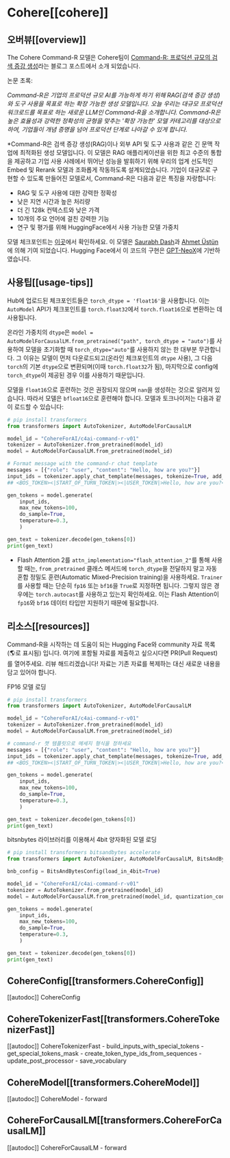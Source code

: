 # Cohere[[cohere]]

## 오버뷰[[overview]]

The Cohere Command-R 모델은 Cohere팀이 [Command-R: 프로덕션 규모의 검색 증강 생성](https://txt.cohere.com/command-r/)라는 블로그 포스트에서 소개 되었습니다.

논문 초록:

*Command-R은 기업의 프로덕션 규모 AI를 가능하게 하기 위해 RAG(검색 증강 생성)와 도구 사용을 목표로 하는 확장 가능한 생성 모델입니다. 오늘 우리는 대규모 프로덕션 워크로드를 목표로 하는 새로운 LLM인 Command-R을 소개합니다. Command-R은 높은 효율성과 강력한 정확성의 균형을 맞추는 '확장 가능한' 모델 카테고리를 대상으로 하여, 기업들이 개념 증명을 넘어 프로덕션 단계로 나아갈 수 있게 합니다.*

*Command-R은 검색 증강 생성(RAG)이나 외부 API 및 도구 사용과 같은 긴 문맥 작업에 최적화된 생성 모델입니다. 이 모델은 RAG 애플리케이션을 위한 최고 수준의 통합을 제공하고 기업 사용 사례에서 뛰어난 성능을 발휘하기 위해 우리의 업계 선도적인 Embed 및 Rerank 모델과 조화롭게 작동하도록 설계되었습니다. 기업이 대규모로 구현할 수 있도록 만들어진 모델로서, Command-R은 다음과 같은 특징을 자랑합니다:
- RAG 및 도구 사용에 대한 강력한 정확성
- 낮은 지연 시간과 높은 처리량
- 더 긴 128k 컨텍스트와 낮은 가격
- 10개의 주요 언어에 걸친 강력한 기능
- 연구 및 평가를 위해 HuggingFace에서 사용 가능한 모델 가중치

모델 체크포인트는 [이곳](https://huggingface.co/CohereForAI/c4ai-command-r-v01)에서 확인하세요.
이 모델은 [Saurabh Dash](https://huggingface.co/saurabhdash)과 [Ahmet Üstün](https://huggingface.co/ahmetustun)에 의해 기여 되었습니다. Hugging Face에서 이 코드의 구현은 [GPT-NeoX](https://github.com/EleutherAI/gpt-neox)에 기반하였습니다.

## 사용팁[[usage-tips]]

<Tip warning={true}>

Hub에 업로드된 체크포인트들은 `torch_dtype = 'float16'`을 사용합니다. 
이는 `AutoModel` API가 체크포인트를 `torch.float32`에서 `torch.float16`으로 변환하는 데 사용됩니다. 

온라인 가중치의 `dtype`은 `model = AutoModelForCausalLM.from_pretrained("path", torch_dtype = "auto")`를 사용하여 모델을 초기화할 때 `torch_dtype="auto"`를 사용하지 않는 한 대부분 무관합니다. 그 이유는 모델이 먼저 다운로드되고(온라인 체크포인트의 `dtype` 사용), 그 다음 `torch`의 기본 `dtype`으로 변환되며(이때 `torch.float32`가 됨), 마지막으로 config에 `torch_dtype`이 제공된 경우 이를 사용하기 때문입니다.

모델을 `float16`으로 훈련하는 것은 권장되지 않으며 `nan`을 생성하는 것으로 알려져 있습니다. 따라서 모델은 `bfloat16`으로 훈련해야 합니다.
</Tip>
모델과 토크나이저는 다음과 같이 로드할 수 있습니다:

```python
# pip install transformers
from transformers import AutoTokenizer, AutoModelForCausalLM

model_id = "CohereForAI/c4ai-command-r-v01"
tokenizer = AutoTokenizer.from_pretrained(model_id)
model = AutoModelForCausalLM.from_pretrained(model_id)

# Format message with the command-r chat template
messages = [{"role": "user", "content": "Hello, how are you?"}]
input_ids = tokenizer.apply_chat_template(messages, tokenize=True, add_generation_prompt=True, return_tensors="pt")
## <BOS_TOKEN><|START_OF_TURN_TOKEN|><|USER_TOKEN|>Hello, how are you?<|END_OF_TURN_TOKEN|><|START_OF_TURN_TOKEN|><|CHATBOT_TOKEN|>

gen_tokens = model.generate(
    input_ids, 
    max_new_tokens=100, 
    do_sample=True, 
    temperature=0.3,
    )

gen_text = tokenizer.decode(gen_tokens[0])
print(gen_text)
```

- Flash Attention 2를 `attn_implementation="flash_attention_2"`를 통해 사용할 때는, `from_pretrained` 클래스 메서드에 `torch_dtype`을 전달하지 말고 자동 혼합 정밀도 훈련(Automatic Mixed-Precision training)을 사용하세요. `Trainer`를 사용할 때는 단순히 `fp16` 또는 `bf16`을 `True`로 지정하면 됩니다. 그렇지 않은 경우에는 `torch.autocast`를 사용하고 있는지 확인하세요. 이는 Flash Attention이 `fp16`와 `bf16` 데이터 타입만 지원하기 때문에 필요합니다.

## 리소스[[resources]]

Command-R을 시작하는 데 도움이 되는 Hugging Face와 community 자료 목록(🌎로 표시됨) 입니다. 여기에 포함될 자료를 제출하고 싶으시다면 PR(Pull Request)를 열어주세요. 리뷰 해드리겠습니다! 자료는 기존 자료를 복제하는 대신 새로운 내용을 담고 있어야 합니다.


<PipelineTag pipeline="text-generation"/>

FP16 모델 로딩
```python
# pip install transformers
from transformers import AutoTokenizer, AutoModelForCausalLM

model_id = "CohereForAI/c4ai-command-r-v01"
tokenizer = AutoTokenizer.from_pretrained(model_id)
model = AutoModelForCausalLM.from_pretrained(model_id)

# command-r 챗 템플릿으로 메세지 형식을 정하세요
messages = [{"role": "user", "content": "Hello, how are you?"}]
input_ids = tokenizer.apply_chat_template(messages, tokenize=True, add_generation_prompt=True, return_tensors="pt")
## <BOS_TOKEN><|START_OF_TURN_TOKEN|><|USER_TOKEN|>Hello, how are you?<|END_OF_TURN_TOKEN|><|START_OF_TURN_TOKEN|><|CHATBOT_TOKEN|>

gen_tokens = model.generate(
    input_ids, 
    max_new_tokens=100, 
    do_sample=True, 
    temperature=0.3,
    )

gen_text = tokenizer.decode(gen_tokens[0])
print(gen_text)
```

bitsnbytes 라이브러리를 이용해서 4bit 양자화된 모델 로딩
```python
# pip install transformers bitsandbytes accelerate
from transformers import AutoTokenizer, AutoModelForCausalLM, BitsAndBytesConfig

bnb_config = BitsAndBytesConfig(load_in_4bit=True)

model_id = "CohereForAI/c4ai-command-r-v01"
tokenizer = AutoTokenizer.from_pretrained(model_id)
model = AutoModelForCausalLM.from_pretrained(model_id, quantization_config=bnb_config)

gen_tokens = model.generate(
    input_ids, 
    max_new_tokens=100, 
    do_sample=True, 
    temperature=0.3,
    )

gen_text = tokenizer.decode(gen_tokens[0])
print(gen_text)
```


## CohereConfig[[transformers.CohereConfig]]

[[autodoc]] CohereConfig

## CohereTokenizerFast[[transformers.CohereTokenizerFast]]

[[autodoc]] CohereTokenizerFast
    - build_inputs_with_special_tokens
    - get_special_tokens_mask
    - create_token_type_ids_from_sequences
    - update_post_processor
    - save_vocabulary

## CohereModel[[transformers.CohereModel]]

[[autodoc]] CohereModel
    - forward


## CohereForCausalLM[[transformers.CohereForCausalLM]]

[[autodoc]] CohereForCausalLM
    - forward


